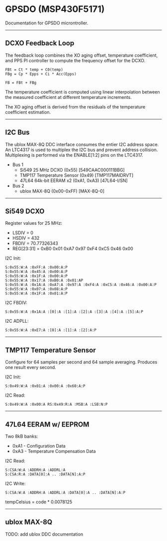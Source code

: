 # GPSDO (MSP430F5171)

Documentation for GPSDO microntroller.

---
## DCXO Feedback Loop

The feedback loop combines the XO aging offset, temperature coefficient, and PPS PI controller to compute the frequency offset for the DCXO.

```
FBt = Ct * temp + C0(temp)
FBg = Cp * Epps + Ci * Acc(Epps)

FB = FBt + FBg
```

The temperature coefficient is computed using linear interpolation between the measured coefficient at different temperature increments.

The XO aging offset is derived from the residuals of the temperature coefficient estimation.

---
## I2C Bus

The ublox MAX-8Q DDC interface consumes the entier I2C address space. An LTC4317 is used to multiplex the I2C bus and prevent address collision. Multiplexing is performed via the ENABLE[1:2] pins on the LTC4317.

- Bus 1
    - Si549 25 MHz DCXO (0x55) [549CAAC000111BBG]
    - TMP117 Temperature Sensor (0x49) [TMP117MAIDRVT]
    - 47L64 64k-bit EERAM x2 (0xA1, 0xA3) [47L64-I/SN]
- Bus 2
    - ublox MAX-8Q (0x00-0xFF) [MAX-8Q-0]

---
## Si549 DCXO

Register values for 25 MHz:
- LSDIV = 0
- HSDIV = 432
- FBDIV = 70.77326343
- REG[23:31] = 0xB0 0x01 0xA7 0x97 0xF4 0xC5 0x46 0x00

I2C Init:
```
S:0x55:W:A :0xFF:A :0x00:A:P
S:0x55:W:A :0x45:A :0x00:A:P
S:0x55:W:A :0x1F:A :0x00:A:P
S:0x55:W:A :0x17:A :0xB0:A :0x01:AP
S:0x55:W:A :0x1A:A :0xA7:A :0x97:A :0xF4:A :0xC5:A :0x46:A :0x00:A:P
S:0x55:W:A :0x07:A :0x08:A:P
S:0x55:W:A :0x1F:A :0x01:A:P
```

I2C FBDIV:
```
S:0x55:W:A :0x1A:A :[0]:A :[1]:A :[2]:A :[3]:A :[4]:A :[5]:A:P
```

I2C ADPLL:
```
S:0x55:W:A :0xE7:A :[0]:A :[1]:A :[2]:A:P
```

---
## TMP117 Temperature Sensor

Configure for 64 samples per second and 64 sample averaging. Produces one result every second.

I2C Init:
```
S:0x49:W:A :0x01:A :0x00:A :0x60:A:P
```

I2C Read:
```
S:0x49:W:A :0x00:A RS:0x49:R:A :MSB:A :LSB:N:P
```

---
## 47L64 EERAM w/ EEPROM

Two 8kB banks:
- 0xA1 - Configuration Data
- 0xA3 - Temperature Compensation Data

I2C Read:
```
S:CSA:W:A :ADDRH:A :ADDRL:A
S:CSA:R:A :DATA[0]:A .. :DATA[N]:A:P
```

I2C Write:
```
S:CSA:W:A :ADDRH:A :ADDRL:A :DATA[0]:A .. :DATA[N]:A:P
```

tempCelsius = code * 0.0078125

---
## ublox MAX-8Q

TODO: add ublox DDC documentation
